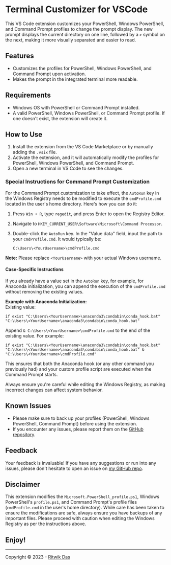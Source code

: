 # Terminal Customizer for VSCode

This VS Code extension customizes your PowerShell, Windows PowerShell, and Command Prompt profiles to change the prompt display. The new prompt displays the current directory on one line, followed by a `>` symbol on the next, making it more visually separated and easier to read.

## Features

- Customizes the profiles for PowerShell, Windows PowerShell, and Command Prompt upon activation.
- Makes the prompt in the integrated terminal more readable.

## Requirements

- Windows OS with PowerShell or Command Prompt installed.
- A valid PowerShell, Windows PowerShell, or Command Prompt profile. If one doesn't exist, the extension will create it.
  
## How to Use

1. Install the extension from the VS Code Marketplace or by manually adding the `.vsix` file.
2. Activate the extension, and it will automatically modify the profiles for PowerShell, Windows PowerShell, and Command Prompt.
3. Open a new terminal in VS Code to see the changes.

### Special Instructions for Command Prompt Customization

For the Command Prompt customization to take effect, the `AutoRun` key in the Windows Registry needs to be modified to execute the `cmdProfile.cmd` located in the user's home directory. Here's how you can do it:

1. Press `Win + R`, type `regedit`, and press Enter to open the Registry Editor.
2. Navigate to `HKEY_CURRENT_USER\Software\Microsoft\Command Processor`.
3. Double-click the `AutoRun` key. In the "Value data" field, input the path to your `cmdProfile.cmd`. It would typically be:

   ```
   C:\Users\<YourUsername>\cmdProfile.cmd
   ```

**Note:** Please replace `<YourUsername>` with your actual Windows username.

#### Case-Specific Instructions

If you already have a value set in the `AutoRun` key, for example, for Anaconda initialization, you can append the execution of the `cmdProfile.cmd` without removing the existing values.

**Example with Anaconda Initialization:**  
Existing value:

```
if exist "C:\Users\<YourUsername>\anaconda3\condabin\conda_hook.bat" "C:\Users\<YourUsername>\anaconda3\condabin\conda_hook.bat"
```

Append `& C:\Users\<YourUsername>\cmdProfile.cmd` to the end of the existing value. For example:

```
if exist "C:\Users\<YourUsername>\anaconda3\condabin\conda_hook.bat" "C:\Users\<YourUsername>\anaconda3\condabin\conda_hook.bat" & "C:\Users\<YourUsername>\cmdProfile.cmd"
```

This ensures that both the Anaconda hook (or any other command you previously had) and your custom profile script are executed when the Command Prompt starts.

Always ensure you're careful while editing the Windows Registry, as making incorrect changes can affect system behavior.

## Known Issues

- Please make sure to back up your profiles (PowerShell, Windows PowerShell, Command Prompt) before using the extension.
- If you encounter any issues, please report them on the [GitHub repository](https://github.com/riCatwik/Terminal_Customizer-VSCode).

## Feedback

Your feedback is invaluable! If you have any suggestions or run into any issues, please don't hesitate to open an issue on [my GitHub repo](https://github.com/riCatwik/Terminal_Customizer-VSCode).

## Disclaimer

This extension modifies the `Microsoft.PowerShell_profile.ps1`, Windows PowerShell's `profile.ps1`, and Command Prompt's profile files (`cmdProfile.cmd` in the user's home directory). While care has been taken to ensure the modifications are safe, always ensure you have backups of any important files. Please proceed with caution when editing the Windows Registry as per the instructions above.

## **Enjoy!**

---

Copyright © 2023 - [Ritwik Das](https://ritwikdas.gitlab.io)
